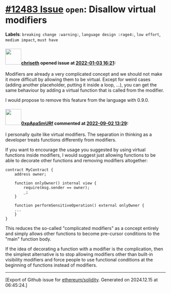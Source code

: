 # [\#12483 Issue](https://github.com/ethereum/solidity/issues/12483) `open`: Disallow virtual modifiers
**Labels**: `breaking change :warning:`, `language design :rage4:`, `low effort`, `medium impact`, `must have`


#### <img src="https://avatars.githubusercontent.com/u/9073706?v=4" width="50">[chriseth](https://github.com/chriseth) opened issue at [2022-01-03 16:21](https://github.com/ethereum/solidity/issues/12483):

Modifiers are already a very complicated concept and we should not make it more difficult by allowing them to be virtual. Except for weird cases (adding another placeholder, putting it inside a loop, ...), you can get the same behaviour by adding a virtual function that is called from the modifier.

I would propose to remove this feature from the language with 0.9.0.

#### <img src="https://avatars.githubusercontent.com/u/89014495?u=1b610db47355439615206de8b4c6433f951a1aa1&v=4" width="50">[0xpApaSmURf](https://github.com/0xpApaSmURf) commented at [2022-09-02 13:29](https://github.com/ethereum/solidity/issues/12483#issuecomment-1235508424):

I personally quite like virtual modifiers. The separation in thinking as a developer treats functions differently from modifiers.

If you want to encourage the usage you suggested by using virtual functions inside modifiers, I would suggest just allowing functions to be able to decorate other functions and removing modifiers altogether:

```solidity
contract MyContract {
    address owner;

    function onlyOwner() internal view {
        require(msg.sender == owner);
        _;
    }

    function performSensitiveOperation() external onlyOwner {
    ...
    }
}
```

This reduces the so-called "complicated modifiers" as a concept entirely and simply allows other functions to become pre-cursor conditions to the "main" function body.

If the idea of decorating a function with a modifier is the complication, then the simplest alternative is to stop allowing modifiers other than built-in visibility modifiers and force people to use functional conditions at the beginning of functions instead of modifiers.


-------------------------------------------------------------------------------



[Export of Github issue for [ethereum/solidity](https://github.com/ethereum/solidity). Generated on 2024.12.15 at 06:45:24.]
